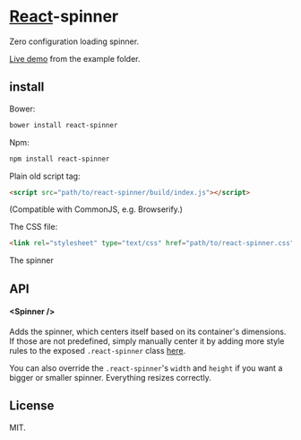 # [React](http://facebook.github.io/react/)-spinner

Zero configuration loading spinner.

[Live demo](https://rawgit.com/chenglou/react-spinner/master/example/index.html) from the example folder.

## install

Bower:
```sh
bower install react-spinner
```

Npm:
```sh
npm install react-spinner
```

Plain old script tag:
```html
<script src="path/to/react-spinner/build/index.js"></script>
```

(Compatible with CommonJS, e.g. Browserify.)

The CSS file:
```html
<link rel="stylesheet" type="text/css" href="path/to/react-spinner.css">
```

The spinner

## API

#### &lt;Spinner />
Adds the spinner, which centers itself based on its container's dimensions. If those are not predefined, simply manually center it by adding more style rules to the exposed `.react-spinner` class [here](https://github.com/chenglou/react-spinner/blob/master/react-spinner.css#L1-L7).

You can also override the `.react-spinner`'s `width` and `height` if you want a bigger or smaller spinner. Everything resizes correctly.

## License

MIT.
